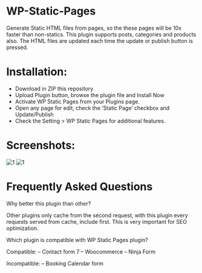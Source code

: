 # WP-Static-Pages
Generate Static HTML files from pages, so the these pages will be 10x faster than non-statics. This plugin supports posts, categories and products also. The HTML files are updated each time the update or publish button is pressed.

# Installation:

- Download in ZIP this repository
- Upload Plugin button, browse the plugin file and Install Now
- Activate WP Static Pages from your Plugins page.
- Open any page for edit, check the ‘Static Page’ checkbox and Update/Publish
- Check the Setting > WP Static Pages for additional features.

# Screenshots:
![1](https://wpsp.prs.hosting/wp-content/uploads/2018/05/Screenshot_2.jpg)
![1](https://wpsp.prs.hosting/wp-content/uploads/2018/05/screenshot-1.jpg)


# Frequently Asked Questions

Why better this plugin than other?

Other plugins only cache from the second request, with this plugin every requests served from cache, include first. This is very important for SEO optimization.

Which plugin is compatible with WP Static Pages plugin?

Compatible:
– Contact form 7
– Woocommerce
– Ninja Form

Incompatible:
– Booking Calendar form
